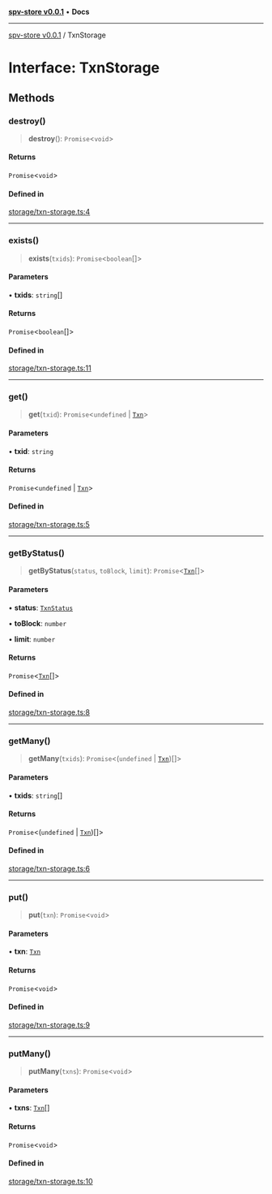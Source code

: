 [**spv-store v0.0.1**](../README.md) • **Docs**

***

[spv-store v0.0.1](../globals.md) / TxnStorage

# Interface: TxnStorage

## Methods

### destroy()

> **destroy**(): `Promise`\<`void`\>

#### Returns

`Promise`\<`void`\>

#### Defined in

[storage/txn-storage.ts:4](https://github.com/shruggr/ts-casemod-spv/blob/02da5207bded388f76e8bebbed39ca525a18e420/src/storage/txn-storage.ts#L4)

***

### exists()

> **exists**(`txids`): `Promise`\<`boolean`[]\>

#### Parameters

• **txids**: `string`[]

#### Returns

`Promise`\<`boolean`[]\>

#### Defined in

[storage/txn-storage.ts:11](https://github.com/shruggr/ts-casemod-spv/blob/02da5207bded388f76e8bebbed39ca525a18e420/src/storage/txn-storage.ts#L11)

***

### get()

> **get**(`txid`): `Promise`\<`undefined` \| [`Txn`](Txn.md)\>

#### Parameters

• **txid**: `string`

#### Returns

`Promise`\<`undefined` \| [`Txn`](Txn.md)\>

#### Defined in

[storage/txn-storage.ts:5](https://github.com/shruggr/ts-casemod-spv/blob/02da5207bded388f76e8bebbed39ca525a18e420/src/storage/txn-storage.ts#L5)

***

### getByStatus()

> **getByStatus**(`status`, `toBlock`, `limit`): `Promise`\<[`Txn`](Txn.md)[]\>

#### Parameters

• **status**: [`TxnStatus`](../enumerations/TxnStatus.md)

• **toBlock**: `number`

• **limit**: `number`

#### Returns

`Promise`\<[`Txn`](Txn.md)[]\>

#### Defined in

[storage/txn-storage.ts:8](https://github.com/shruggr/ts-casemod-spv/blob/02da5207bded388f76e8bebbed39ca525a18e420/src/storage/txn-storage.ts#L8)

***

### getMany()

> **getMany**(`txids`): `Promise`\<(`undefined` \| [`Txn`](Txn.md))[]\>

#### Parameters

• **txids**: `string`[]

#### Returns

`Promise`\<(`undefined` \| [`Txn`](Txn.md))[]\>

#### Defined in

[storage/txn-storage.ts:6](https://github.com/shruggr/ts-casemod-spv/blob/02da5207bded388f76e8bebbed39ca525a18e420/src/storage/txn-storage.ts#L6)

***

### put()

> **put**(`txn`): `Promise`\<`void`\>

#### Parameters

• **txn**: [`Txn`](Txn.md)

#### Returns

`Promise`\<`void`\>

#### Defined in

[storage/txn-storage.ts:9](https://github.com/shruggr/ts-casemod-spv/blob/02da5207bded388f76e8bebbed39ca525a18e420/src/storage/txn-storage.ts#L9)

***

### putMany()

> **putMany**(`txns`): `Promise`\<`void`\>

#### Parameters

• **txns**: [`Txn`](Txn.md)[]

#### Returns

`Promise`\<`void`\>

#### Defined in

[storage/txn-storage.ts:10](https://github.com/shruggr/ts-casemod-spv/blob/02da5207bded388f76e8bebbed39ca525a18e420/src/storage/txn-storage.ts#L10)
